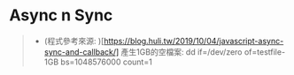 # Async n Sync
> * (程式參考來源: )[https://blog.huli.tw/2019/10/04/javascript-async-sync-and-callback/]
> 產生1GB的空檔案: dd if=/dev/zero of=testfile-1GB  bs=1048576000 count=1
> 
